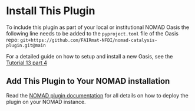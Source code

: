 # Install This Plugin


To include this plugin as part of your local or institutional NOMAD Oasis the following
line needs to be added to the `pyproject.toml` file of the Oasis repo:
```git+https://github.com/FAIRmat-NFDI/nomad-catalysis-plugin.git@main```

For a detailed guide on how to setup and install a new Oasis, see the [Tutorial 13 part 4](https://github.com/FAIRmat-NFDI/AreaA-Examples/tree/main/tutorial13/part4)


## Add This Plugin to Your NOMAD installation

Read the [NOMAD plugin documentation](https://nomad-lab.eu/prod/v1/staging/docs/plugins/plugins.html#add-a-plugin-to-your-nomad) for all details on how to deploy the plugin on your NOMAD instance.